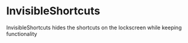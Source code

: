 # InvisibleShortcuts
InvisibleShortcuts hides the shortcuts on the lockscreen while keeping functionality
